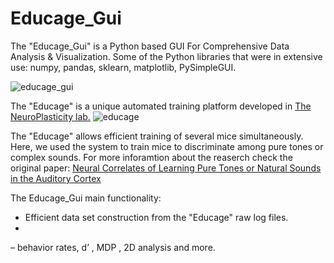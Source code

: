 # Educage_Gui
The "Educage_Gui" is a Python based GUI For Comprehensive Data Analysis & Visualization.
Some of the Python libraries that were in extensive use: numpy, pandas, sklearn, matplotlib, PySimpleGUI.

![educage_gui](https://user-images.githubusercontent.com/83977654/125654603-82c46b1c-91d1-436d-b24b-61aaeea95120.png)



The "Educage" is a unique automated training platform developed in [The NeuroPlasticity lab.](https://elsc.huji.ac.il/people-directory/faculty-members/adi-mizrahi/)
![educage](https://user-images.githubusercontent.com/83977654/125638474-76cc2aa7-50bc-4027-8dd0-14d97fd2bb00.png)

The "Educage" allows efficient training of several mice simultaneously. Here, we used the system to train mice to discriminate among pure tones or complex sounds. For more inforamtion about the reaserch check the original paper: [Neural Correlates of Learning Pure Tones or Natural Sounds in the Auditory Cortex](https://www.frontiersin.org/articles/10.3389/fncir.2019.00082/full)

The Educage_Gui main functionality:
- Efficient data set construction from the "Educage" raw log files.
- 



– behavior rates, d’ , MDP , 2D analysis and more.
